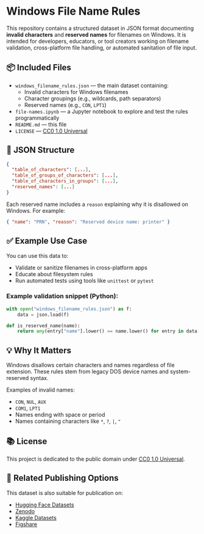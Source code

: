 # Windows File Name Rules

This repository contains a structured dataset in JSON format documenting **invalid characters** and **reserved names** for filenames on Windows. It is intended for developers, educators, or tool creators working on filename validation, cross-platform file handling, or automated sanitation of file input.

## 📦 Included Files

- `windows_filename_rules.json` — the main dataset containing:
  - Invalid characters for Windows filenames
  - Character groupings (e.g., wildcards, path separators)
  - Reserved names (e.g., `CON`, `LPT1`)
- `file-names.ipynb` — a Jupyter notebook to explore and test the rules programmatically
- `README.md` — this file
- `LICENSE` — [CC0 1.0 Universal](https://creativecommons.org/publicdomain/zero/1.0/legalcode.txt)

## 📄 JSON Structure

```json
{
  "table_of_characters": [...],
  "table_of_groups_of_characters": [...],
  "table_of_characters_in_groups": [...],
  "reserved_names": [...]
}
```

Each reserved name includes a `reason` explaining why it is disallowed on Windows. For example:
```json
{ "name": "PRN", "reason": "Reserved device name: printer" }
```

## ✅ Example Use Case

You can use this data to:

- Validate or sanitize filenames in cross-platform apps
- Educate about filesystem rules
- Run automated tests using tools like `unittest` or `pytest`

### Example validation snippet (Python):

```python
with open("windows_filename_rules.json") as f:
    data = json.load(f)

def is_reserved_name(name):
    return any(entry["name"].lower() == name.lower() for entry in data["reserved_names"])
```

## 💡 Why It Matters

Windows disallows certain characters and names regardless of file extension. These rules stem from legacy DOS device names and system-reserved syntax.

Examples of invalid names:
- `CON`, `NUL`, `AUX`
- `COM1`, `LPT1`
- Names ending with space or period
- Names containing characters like `*`, `?`, `|`, `"`

## 📚 License

This project is dedicated to the public domain under [CC0 1.0 Universal](https://creativecommons.org/publicdomain/zero/1.0/).

## 🔗 Related Publishing Options

This dataset is also suitable for publication on:
- [Hugging Face Datasets](https://huggingface.co/datasets)
- [Zenodo](https://zenodo.org/)
- [Kaggle Datasets](https://www.kaggle.com/datasets)
- [Figshare](https://figshare.com/)